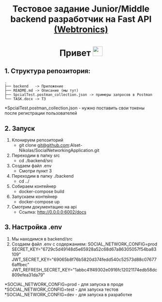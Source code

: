 <h1 align="center">Тестовое задание Junior/Middle backend разработчик на Fast API 
<a href='https://webtronics.ru/'>
(Webtronics)
</a>
</h1>

<h1 align="center">Привет </a> 
<img src="https://github.com/blackcater/blackcater/raw/main/images/Hi.gif" height="32" width="32"/></h1>


<h2>1. Структура репозитория: </h2> 

    .
    ├── backend   -> Приложение
    ├── README.md -> Описание (мы тут)
    ├── SpcialTest.postman_collection.json -> примеры запросов в Postman 
    └── TASK.docx -> ТЗ

*SpcialTest.postman_collection.json - нужно поставить свои токены после регистрации пользователей 

<h2>2. Запуск</h2>

1. Клонируем репозиторий 
    * git clone git@github.com:Alset-Nikolas/SocialNetworkingApplication.git
2. Переходим в папку src
    * cd ./backend/src
3. Создаем файл .env
    * Смотри пункт 3
4. Переходим в папку ./backend
    * cd ../ 
3. Собираем контейнер 
    * docker-compose build
4. Запускаем контейнер 
    * docker-compose up
5. Смотрим документацию на api
    * Ссылка:  http://0.0.0.0:6002/docs

<h2> 3. Настройка .env </h2>

1. Мы находимся в backend/src
2. Создаем файл .env с содержанием:
    SOCIAL_NETWORK_CONFIG=prod
    SECRET_KEY="6729c5d49148d5e65928a52c68d67a86305057f54ba83109"
    JWT_SECRET_KEY="69065b8f76b5820d374fedd540c52573d88c076776affbec"
    JWT_REFRESH_SECRET_KEY="1abbc41f49302e0916fc12021174edb58dc809efea31da79"

*SOCIAL_NETWORK_CONFIG=prod - для запуска в проде 
*SOCIAL_NETWORK_CONFIG=test - для запуска тестов
*SOCIAL_NETWORK_CONFIG=dev - для запуска в разработке 

